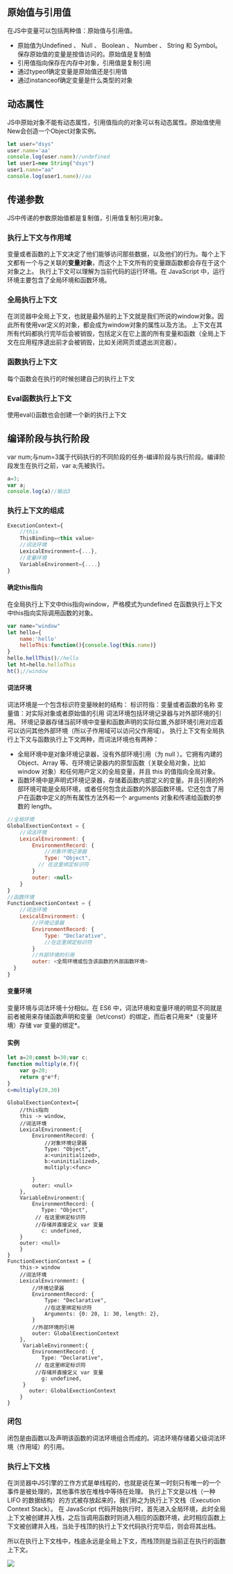 ## 原始值与引用值
在JS中变量可以包括两种值：原始值与引用值。
- 原始值为Undefined 、 Null 、 Boolean 、 Number 、 String 和 Symbol。保存原始值的变量是按值访问的。原始值是复制值
- 引用值指向保存在内存中对象，引用值是复制引用
- 通过typeof确定变量是原始值还是引用值
- 通过instanceof确定变量是什么类型的对象
## 动态属性
JS中原始对象不能有动态属性，引用值指向的对象可以有动态属性。原始值使用New会创造一个Object对象实例。
```js
let user="dsys"
user.name='aa'
console.log(user.name)//undefined
let user1=new String("dsys")
user1.name="aa"
console.log(user1.name)//aa
```
## 传递参数
JS中传递的参数原始值都是复制值，引用值复制引用对象。
### 执行上下文与作用域
变量或者函数的上下文决定了他们能够访问那些数据，以及他们的行为。每个上下文都有一个与之关联的**变量对象**，而这个上下文所有的变量跟函数都会存在于这个对象之上。
执行上下文可以理解为当前代码的运行环境。在 JavaScript 中，运行环境主要包含了全局环境和函数环境。
### 全局执行上下文
在浏览器中全局上下文，也就是最外层的上下文就是我们所说的window对象。因此所有使用var定义的对象，都会成为window对象的属性以及方法。
上下文在其所有代码都执行完毕后会被销毁，包括定义在它上面的所有变量和函数（全局上下文在应用程序退出前才会被销毁，比如关闭网页或退出浏览器）。
### 函数执行上下文
每个函数会在执行的时候创建自己的执行上下文
### Eval函数执行上下文
使用eval()函数也会创建一个新的执行上下文
## 编译阶段与执行阶段
var num;与num=3属于代码执行的不同阶段的任务-编译阶段与执行阶段。编译阶段发生在执行之前，var a;先被执行。
```js
a=3;
var a;
console.log(a)//输出3
```
### 执行上下文的组成
```js
ExecutionContext={
    //this
    ThisBinding=<this value>
    //词法环境
    LexicalEnvironment={...},
    //变量环境
    VariableEnvironment={....}
}
```
#### 确定this指向
在全局执行上下文中this指向window，严格模式为undefined
在函数执行上下文中this指向实际调用函数的对象。
```js
var name="window"
let hello={
    name:'hello'
    helloThis:function(){console.log(this.name)}
}
hello.hellThis()//hello
let ht=hello.helloThis
ht();//window
```
#### 词法环境
词法环境是一个包含标识符变量映射的结构：
标识符指：变量或者函数的名称
变量值：对实际对象或者原始值的引用
词法环境包括环境记录器与对外部环境的引用。
环境记录器存储当前环境中变量和函数声明的实际位置,外部环境引用对应着可以访问其他外部环境（所以子作用域可以访问父作用域）。
执行上下文有全局执行上下文与函数执行上下文两种，而词法环境也有两种：
- 全局环境中是对象环境记录器，没有外部环境引用（为 null ）。它拥有内建的 Object、Array 等、在环境记录器内的原型函数（关联全局对象，比如 window 对象）和任何用户定义的全局变量，并且 this 的值指向全局对象。
- 函数环境中是声明式环境记录器，存储着函数内部定义的变量。并且引用的外部环境可能是全局环境，或者任何包含此函数的外部函数环境。它还包含了用户在函数中定义的所有属性方法外和一个 arguments 对象和传递给函数的参数的 length。
```js
//全局环境
GlobalExectionContext = {
    //词法环境
    LexicalEnvironment: {
        EnvironmentRecord: {
            //对象环境记录器
            Type: "Object",
          // 在这里绑定标识符
        }
        outer: <null>
    }
}
//函数环境
FunctionExectionContext = {
    //词法环境
    LexicalEnvironment: {
        //环境记录器
        EnvironmentRecord: {
            Type: "Declarative",
            //在这里绑定标识符
        }
        //外部环境的引用
        outer: <全局环境或包含该函数的外部函数环境>
  }
}
```
#### 变量环境
变量环境与词法环境十分相似。在 ES6 中，词法环境和变量环境的明显不同就是前者被用来存储函数声明和变量（let/const）的绑定，而后者只用来*（变量环境）存储 var 变量的绑定*。
#### 实例
```js
let a=20;const b=30;var c;
function multiply(e,f){
    var g=20;
    return g*e*f;
}
c=multiply(20,30)
```
```
GlobalExectionContext={
    //this指向
    this -> window,
    //词法环境
    LexicalEnvironment:{
        EnvironmentRecord: {
            //对象环境记录器
            Type: "Object",
            a:<uninitialized>,
            b:<uninitialized>,
            multiply:<func>

        }
        outer: <null>
    },
    VariableEnvironment:{
        EnvironmentRecord: {
           Type: "Object",
         // 在这里绑定标识符
         //存储并直接定义 var 变量
           c: undefined,
    }
    outer: <null>
    }
}
FunctionExectionContext = {
    this-> window
    //词法环境
    LexicalEnvironment: {
        //环境记录器
        EnvironmentRecord: {
            Type: "Declarative",
            //在这里绑定标识符
            Arguments: {0: 20, 1: 30, length: 2},
        }
        //外部环境的引用
        outer: GlobalExectionContext
    },
     VariableEnvironment:{
        EnvironmentRecord: {
           Type: "Declarative",
         // 在这里绑定标识符
         //存储并直接定义 var 变量
           g: undefined,
     }
       outer: GlobalExectionContext
    }
}
```
### 闭包
闭包是由函数以及声明该函数的词法环境组合而成的。词法环境存储着父级词法环境（作用域）的引用。
### 执行上下文栈
在浏览器中JS引擎的工作方式是单线程的，也就是说在某一时刻只有唯一的一个事件是被处理的，其他事件放在堆栈中等待在处理。
执行上下文是以栈（一种 LIFO 的数据结构）的方式被存放起来的，我们称之为执行上下文栈（Execution Context Stack）。
在 JavaScript 代码开始执行时，首先进入全局环境，此时全局上下文被创建并入栈，之后当调用函数时则进入相应的函数环境，此时相应函数上下文被创建并入栈，当处于栈顶的执行上下文代码执行完毕后，则会将其出栈。

所以在执行上下文栈中，栈底永远是全局上下文，而栈顶则是当前正在执行的函数上下文。

![](../_images/js_execution.png)